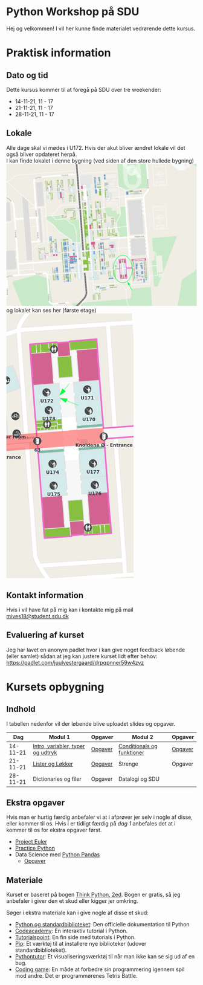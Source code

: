 # Python Workshop på SDU
Hej og velkommen! I vil her kunne finde materialet vedrørende dette kursus.

# Praktisk information
## Dato og tid
Dette kursus kommer til at foregå på SDU over tre weekender:
* 14-11-21, 11 - 17
* 21-11-21, 11 - 17
* 28-11-21, 11 - 17

## Lokale
Alle dage skal vi mødes i U172. Hvis der akut bliver ændret lokale vil det også bliver opdateret herpå.
</br>
I kan finde lokalet i denne bygning (ved siden af den store hullede bygning)
![Billede af bygning](/bygning.png)
og lokalet kan ses her (første etage)</br>
![Billede af lokale](/U172.png)


## Kontakt information
Hvis i vil have fat på mig kan i kontakte mig på mail mives18@student.sdu.dk

## Evaluering af kurset
Jeg har lavet en anonym padlet hvor i kan give noget feedback løbende (eller samlet) sådan at jeg kan justere kurset lidt efter behov: https://padlet.com/juulvestergaard/drpqpnner59w4zvz

# Kursets opbygning
## Indhold


I tabellen nedenfor vil der løbende blive uploadet slides og opgaver.


| Dag      | Modul 1                           | Opgaver | Modul 2                    | Opgaver |
|----------|-----------------------------------|---------|----------------------------|---------|
| 14-11-21 | [Intro, variabler, typer og udtryk](/d1m1.pdf) | [Opgaver](https://colab.research.google.com/drive/17Y-GXmaRgZ55rFnlU1ov5Gm6u9cOoAcB?usp=sharing) | [Conditionals og funktioner](/d1m2.pdf) | [Opgaver](https://colab.research.google.com/drive/14Z4FpOTdvqx3ma5q2KfsskydGkrQ5VjN) |
| 21-11-21 | [Lister og Løkker](/d2m1.pdf)                  | [Opgaver](https://colab.research.google.com/drive/1dL18v70BYFyrMi5TIQ9VELiupuk9MU-U?usp=sharing) | Strenge                    | Opgaver |
| 28-11-21 | Dictionaries og filer             | Opgaver | Datalogi og SDU            |         |

## Ekstra opgaver
Hvis man er hurtig færdig anbefaler vi at i afprøver jer selv i nogle af disse, eller kommer til os. Hvis i er tidligt færdig på _dag 1_ anbefales det at i kommer til os for ekstra opgaver først.
* [Project Euler](https://projecteuler.net/)
* [Practice Python](https://www.practicepython.org/)
* Data Science med [Python Pandas](http://www.gregreda.com/2013/10/26/working-with-pandas-dataframes/)
  * [Opgaver](https://colab.research.google.com/drive/1-K44Sw_r6SnIOmrjsxo6lkz2HUPnRHjC)

## Materiale
Kurset er baseret på bogen [Think Python, 2ed](https://greenteapress.com/wp/think-python-2e/). Bogen er gratis, så jeg anbefaler i giver den et skud eller kigger jer omkring.

Søger i ekstra materiale kan i give nogle af disse et skud:
* [Python og standardbiblioteket](https://docs.python.org/3/library/index.html): Den officielle dokumentation til Python
* [Codeacademy](https://www.codecademy.com/learn/learn-python): En interaktiv tutorial i Python.
* [Tutorialspoint](https://www.tutorialspoint.com/python/index.htm): En fin side med tutorials i Python.
* [Pip](https://pypi.org/): Et værktøj til at installere nye biblioteker (udover standardbiblioteket).
* [Pythontutor](http://pythontutor.com/live.html#mode=edit): Et visualiseringsværktøj til når man ikke kan se sig ud af en bug.
* [Coding game](https://www.codingame.com/start): En måde at forbedre sin programmering igennem spil mod andre. Det er programmørenes Tetris Battle.
